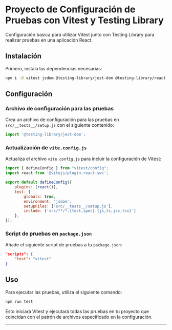 # Proyecto de Configuración de Pruebas con Vitest y Testing Library

Configuración basica para utilizar Vitest junto con Testing Library para realizar pruebas en una aplicación React.

## Instalación

Primero, instala las dependencias necesarias:

```sh
npm i -D vitest jsdom @testing-library/jest-dom @testing-library/react
```

## Configuración

### Archivo de configuración para las pruebas

Crea un archivo de configuración para las pruebas en `src/__tests__/setup.js` con el siguiente contenido:

```js
import '@testing-library/jest-dom';
```

### Actualización de `vite.config.js`

Actualiza el archivo `vite.config.js` para incluir la configuración de Vitest:

```js
import { defineConfig } from "vitest/config";
import react from '@vitejs/plugin-react-swc';

export default defineConfig({
    plugins: [react()],
    test: {
        globals: true,
        environment: 'jsdom',
        setupFiles: ['src/__tests__/setup.js'],
        include: ['src/**/*.{test,spec}.{js,ts,jsx,tsx}']
    },
});
```

### Script de pruebas en `package.json`

Añade el siguiente script de pruebas a tu `package.json`:

```json
"scripts": {
    "test": "vitest"
}
```

## Uso

Para ejecutar las pruebas, utiliza el siguiente comando:

```sh
npm run test
```

Esto iniciará Vitest y ejecutará todas las pruebas en tu proyecto que coincidan con el patrón de archivos especificado en la configuración.

---

